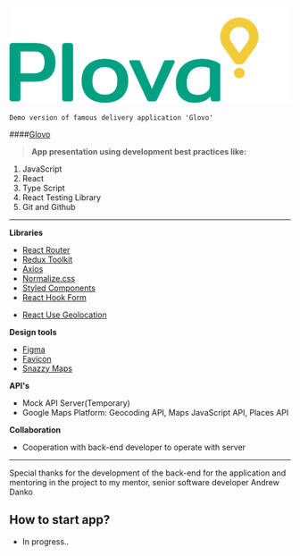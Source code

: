 ![Markdown Logo](./src/logos/logo.png)

`Demo version of famous delivery application 'Glovo'`

####[Glovo](https://glovoapp.com/)

> **App presentation using development best practices like:**

1. JavaScript
2. React
3. Type Script
4. React Testing Library
5. Git and Github

---

**Libraries**

- [React Router](https://reactrouter.com/en/main)
- [Redux Toolkit](https://redux-toolkit.js.org/)
- [Axios](https://axios-http.com/)
- [Normalize.css](https://github.com/necolas/normalize.css/)
- [Styled Components](https://styled-components.com/)
- [React Hook Form](https://legacy.react-hook-form.com/)
<!-- - [Use Places Autocomplete](https://developers.google.com/maps/documentation/javascript/place-autocomplete) -->
- [React Use Geolocation](https://www.npmjs.com/package/react-hook-geolocation)
<!-- - [Geocoding](https://developers.google.com/maps/documentation/geocoding/overview) -->

**Design tools**

- [Figma](https://www.figma.com/)
- [Favicon](https://favicon.io/)
- [Snazzy Maps](https://favicon.io/)

**API's**

- Mock API Server(Temporary)
- Google Maps Platform:
  Geocoding API, Maps JavaScript API, Places API

**Collaboration**

- Cooperation with back-end developer to operate with server

---

Special thanks for the development of the back-end for the application and mentoring in the project to my mentor, senior software developer Andrew Danko

## How to start app?

- In progress..
